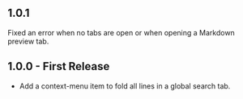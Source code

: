 ## 1.0.1
Fixed an error when no tabs are open or when opening a Markdown preview tab.

## 1.0.0 - First Release
* Add a context-menu item to fold all lines in a global search tab.
